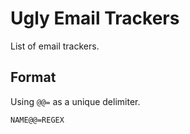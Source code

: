 # Ugly Email Trackers

List of email trackers.

## Format
Using `@@=` as a unique delimiter.
```
NAME@@=REGEX
```